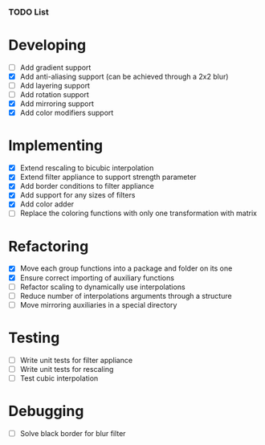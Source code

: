 ### TODO List

# Developing
- [ ] Add gradient support
- [x] Add anti-aliasing support (can be achieved through a 2x2 blur)
- [ ] Add layering support
- [ ] Add rotation support
- [x] Add mirroring support
- [x] Add color modifiers support

# Implementing
- [x] Extend rescaling to bicubic interpolation
- [x] Extend filter appliance to support strength parameter
- [x] Add border conditions to filter appliance
- [x] Add support for any sizes of filters
- [x] Add color adder
- [ ] Replace the coloring functions with only one transformation with matrix

# Refactoring
- [x] Move each group functions into a package and folder on its one
- [x] Ensure correct importing of auxiliary functions
- [ ] Refactor scaling to dynamically use interpolations
- [ ] Reduce number of interpolations arguments through a structure
- [ ] Move mirroring auxiliaries in a special directory

# Testing
- [ ] Write unit tests for filter appliance
- [ ] Write unit tests for rescaling
- [ ] Test cubic interpolation

# Debugging
- [ ] Solve black border for blur filter
